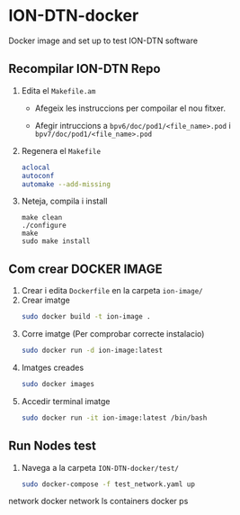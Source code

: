 # ION-DTN-docker
Docker image and set up to test ION-DTN software


## Recompilar ION-DTN Repo
1. Edita el `Makefile.am`

    * Afegeix les instruccions per compoilar el nou fitxer.

    * Afegir intruccions a `bpv6/doc/pod1/<file_name>.pod` i `bpv7/doc/pod1/<file_name>.pod`

2. Regenera el `Makefile`
    ```bash
    aclocal
    autoconf
    automake --add-missing
    ```
3. Neteja, compila i install
    ```bahs
	make clean
	./configure
	make
	sudo make install
    ```

## Com crear DOCKER IMAGE
1. Crear i edita `Dockerfile` en la carpeta `ion-image/`
2. Crear imatge 
    ```bash
    sudo docker build -t ion-image .
    ```
3. Corre imatge (Per comprobar correcte instalacio)
    ```bash
    sudo docker run -d ion-image:latest
    ```
4. Imatges creades
    ```bash
    sudo docker images
    ```
5. Accedir terminal imatge
    ```bash
    sudo docker run -it ion-image:latest /bin/bash
    ```

## Run Nodes test
1. Navega a la carpeta `ION-DTN-docker/test/`
    ```bash
    sudo docker-compose -f test_network.yaml up
    ```

network
    docker network ls
containers
    docker ps

